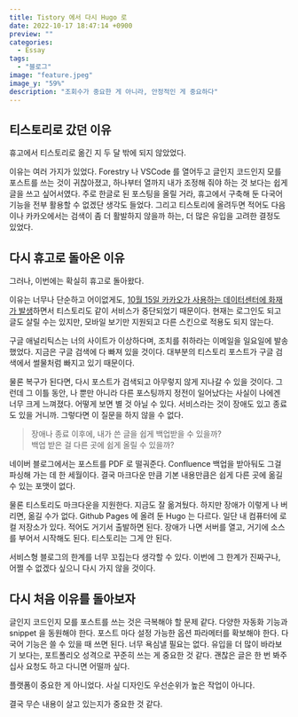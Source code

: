 ```yaml
---
title: Tistory 에서 다시 Hugo 로
date: 2022-10-17 18:47:14 +0900
preview: ""
categories:
  - Essay
tags: 
  - "블로그"
image: "feature.jpeg"
image_y: "59%"
description: "조회수가 중요한 게 아니라, 안정적인 게 중요하다"
---
```


## 티스토리로 갔던 이유

휴고에서 티스토리로 옮긴 지 두 달 밖에 되지 않았었다.

이유는 여러 가지가 있었다. Forestry 나 VSCode 를 열어두고 글인지 코드인지 모를 포스트를 쓰는 것이 귀찮아졌고, 하나부터 열까지 내가 조정해 줘야 하는 것 보다는 쉽게 글을 쓰고 싶어서였다. 주로 한글로 된 포스팅을 올릴 거라, 휴고에서 구축해 둔 다국어 기능을 전부 활용할 수 없겠단 생각도 들었다. 그리고 티스토리에 올려두면 적어도 다음이나 카카오에서는 검색이 좀 더 활발하지 않을까 하는, 더 많은 유입을 고려한 결정도 있었다. 

## 다시 휴고로 돌아온 이유

그러나, 이번에는 확실히 휴고로 돌아왔다. 

이유는 너무나 단순하고 어이없게도, [10월 15일 카카오가 사용하는 데이터센터에 화재가 발생](https://cs.kakao.com/helps?service=102&category=286&locale=ko&device=3136&articleId=1073204770)하면서 티스토리도 같이 서비스가 중단되었기 때문이다. 현재는 로그인도 되고 글도 살릴 수는 있지만, 모바일 보기만 지원되고 다른 스킨으로 적용도 되지 않는다. 

구글 애널리틱스는 너의 사이트가 이상하다며, 조치를 취하라는 이메일을 일요일에 발송했었다. 지금은 구글 검색에 다 빠져 있을 것이다. 대부분의 티스토리 포스트가 구글 검색에서 썰물처럼 빠지고 있기 때문이다.

물론 복구가 된다면, 다시 포스트가 검색되고 아무렇지 않게 지나갈 수 있을 것이다. 그런데 그 이틀 동안, 나 뿐만 아니라 다른 포스팅까지 정전이 일어났다는 사실이 나에겐 너무 크게 느껴졌다. 어떻게 보면 별 것 아닐 수 있다. 서비스라는 것이 장애도 있고 종료도 있을 거니까. 그렇다면 이 질문을 하지 않을 수 없다.

> 장애나 종료 이후에, 내가 쓴 글을 쉽게 백업받을 수 있을까? <br/>
> 백업 받은 걸 다른 곳에 쉽게 올릴 수 있을까?

네이버 블로그에서는 포스트를 PDF 로 떨궈준다. Confluence 백업을 받아둬도 그걸 파싱해 가는 데 한 세월이다. 결국 마크다운 만큼 기본 내용만큼은 쉽게 다른 곳에 옮길 수 있는 포맷이 없다.

물론 티스토리도 마크다운을 지원한다. 지금도 잘 옮겨뒀다. 하지만 장애가 이렇게 나 버리면, 옮길 수가 없다. Github Pages 에 올려 둔 Hugo 는 다르다. 일단 내 컴퓨터에 로컬 저장소가 있다. 적어도 거기서 출발하면 된다. 장애가 나면 서버를 열고, 거기에 소스를 부어서 시작해도 된다. 티스토리는 그게 안 된다. 

서비스형 블로그의 한계를 너무 꼬집는다 생각할 수 있다. 이번에 그 한계가 진짜구나, 어쩔 수 없겠다 싶으니 다시 가지 않을 것이다.

## 다시 처음 이유를 돌아보자

글인지 코드인지 모를 포스트를 쓰는 것은 극복해야 할 문제 같다. 다양한 자동화 기능과 snippet 을 동원해야 한다. 포스트 마다 설정 가능한 옵션 파라메터를 확보해야 한다. 다국어 기능은 쓸 수 있을 때 쓰면 된다. 너무 욕심낼 필요는 없다. 유입을 더 많이 바라보기 보다는, 포트폴리오 성격으로 꾸준히 쓰는 게 중요한 것 같다. 괜찮은 글은 한 번 봐주십사 요청도 하고 다니면 어떨까 싶다. 

플랫폼이 중요한 게 아니었다. 사실 디자인도 우선순위가 높은 작업이 아니다. 

결국 무슨 내용이 살고 있는지가 중요한 것 같다.